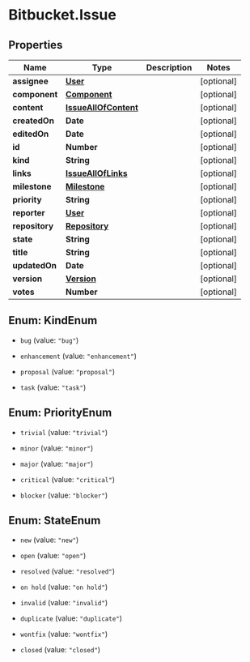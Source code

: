 # Bitbucket.Issue

## Properties

Name | Type | Description | Notes
------------ | ------------- | ------------- | -------------
**assignee** | [**User**](User.md) |  | [optional] 
**component** | [**Component**](Component.md) |  | [optional] 
**content** | [**IssueAllOfContent**](IssueAllOfContent.md) |  | [optional] 
**createdOn** | **Date** |  | [optional] 
**editedOn** | **Date** |  | [optional] 
**id** | **Number** |  | [optional] 
**kind** | **String** |  | [optional] 
**links** | [**IssueAllOfLinks**](IssueAllOfLinks.md) |  | [optional] 
**milestone** | [**Milestone**](Milestone.md) |  | [optional] 
**priority** | **String** |  | [optional] 
**reporter** | [**User**](User.md) |  | [optional] 
**repository** | [**Repository**](Repository.md) |  | [optional] 
**state** | **String** |  | [optional] 
**title** | **String** |  | [optional] 
**updatedOn** | **Date** |  | [optional] 
**version** | [**Version**](Version.md) |  | [optional] 
**votes** | **Number** |  | [optional] 



## Enum: KindEnum


* `bug` (value: `"bug"`)

* `enhancement` (value: `"enhancement"`)

* `proposal` (value: `"proposal"`)

* `task` (value: `"task"`)





## Enum: PriorityEnum


* `trivial` (value: `"trivial"`)

* `minor` (value: `"minor"`)

* `major` (value: `"major"`)

* `critical` (value: `"critical"`)

* `blocker` (value: `"blocker"`)





## Enum: StateEnum


* `new` (value: `"new"`)

* `open` (value: `"open"`)

* `resolved` (value: `"resolved"`)

* `on hold` (value: `"on hold"`)

* `invalid` (value: `"invalid"`)

* `duplicate` (value: `"duplicate"`)

* `wontfix` (value: `"wontfix"`)

* `closed` (value: `"closed"`)




